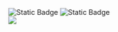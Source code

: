 <div>
  <img alt="Static Badge" src="https://img.shields.io/badge/-Node.js-green?logo=nodedotjs&logoColor=white"/>
  <img alt="Static Badge" src="https://img.shields.io/badge/-JavaScript-%23F7DF1E?logo=javascript&logoColor=white">

</div>
<img src="https://img.shields.io/badge/-iOS-%23000000?logo=Apple&logoColor=white"/>



